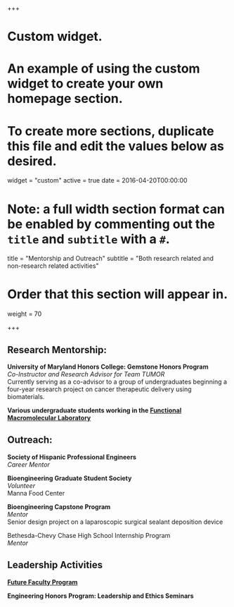 +++
# Custom widget.
# An example of using the custom widget to create your own homepage section.
# To create more sections, duplicate this file and edit the values below as desired.
widget = "custom"
active = true
date = 2016-04-20T00:00:00

# Note: a full width section format can be enabled by commenting out the `title` and `subtitle` with a `#`.
title = "Mentorship and Outreach"
subtitle = "Both research related and non-research related activities"

# Order that this section will appear in.
weight = 70

+++

## Research Mentorship:

**University of Maryland Honors College: Gemstone Honors Program**  
*Co-Instructor and Research Advisor for Team TUMOR*  
Currently serving as a co-advisor to a group of undergraduates beginning a four-year research project on cancer therapeutic delivery using biomaterials.

**Various undergraduate students working in the [Functional Macromolecular Laboratory](http://fml.umd.edu/)**



## Outreach:

**Society of Hispanic Professional Engineers**  
*Career Mentor*

**Bioengineering Graduate Student Society**  
*Volunteer*  
Manna Food Center

**Bioengineering Capstone Program**  
*Mentor*  
Senior design project on a laparoscopic surgical sealant deposition device

Bethesda-Chevy Chase High School Internship Program  
*Mentor*



## Leadership Activities

**[Future Faculty Program](https://eng.umd.edu/future-faculty-program)**

**Engineering Honors Program: Leadership and Ethics Seminars**






